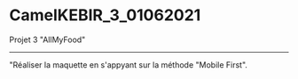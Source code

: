 # CamelKEBIR_3_01062021

Projet 3 "AllMyFood"
_______________________________________________________________________________________________________________________________________________

"Réaliser la maquette en s'appyant sur la méthode "Mobile First".






